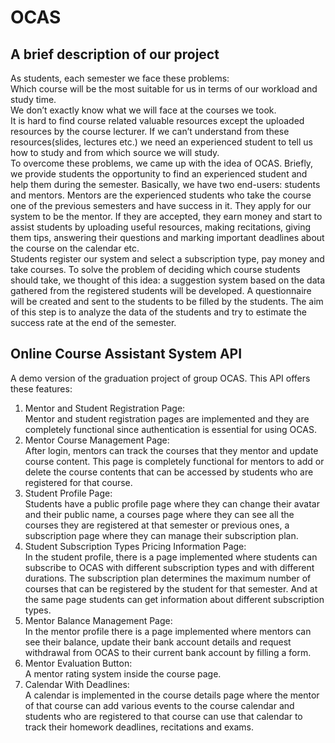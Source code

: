# OCAS
## A brief description of our project  
As students, each semester we face these problems:  
Which course will be the most suitable for us in terms of our workload and study time.  
We don’t exactly know what we will face at the courses we took.  
It is hard to find course related valuable resources except the uploaded resources by the course lecturer. If we can’t understand from these resources(slides, lectures etc.) we need an experienced student to tell us how to study and from which source we will study.  
To overcome these problems, we came up with the idea of OCAS. Briefly, we provide students the opportunity to find an experienced student and help them during the semester. Basically, we have two end-users: students and mentors. Mentors are the experienced students who take the course one of the previous semesters and have success in it. They apply for our system to be the mentor. If they are accepted, they earn money and start to assist students by uploading useful resources, making recitations, giving them tips, answering their questions and marking important deadlines about the course on the calendar etc.  
Students register our system and select a subscription type, pay money and take courses. To solve the problem of deciding which course students should take, we thought of this idea:  a suggestion system based on the data gathered from the registered students will be developed. A questionnaire will be created and sent to the students to be filled by the students. The aim of this step is to analyze the data of the students and try to estimate the success rate at the end of the semester.  

## Online Course Assistant System API  
A demo version of the graduation project of group OCAS. This API offers these features:  
1. Mentor and Student Registration Page:  
Mentor and student registration pages are implemented and they are completely functional since authentication is essential for using OCAS.   
2. Mentor Course Management Page:  
After login, mentors can track the courses that they mentor and update course content. This page is completely functional for mentors to add or delete the course contents that can be accessed by students who are registered for that course.  
3. Student Profile Page:  
	Students have a public profile page where they can change their avatar and their public name, a courses page where they can see all the courses they are registered at that semester or previous ones, a subscription page where they can manage their subscription plan.  
4. Student Subscription Types Pricing Information Page:  
	In the student profile, there is a page implemented where students can subscribe to OCAS with different subscription types and with different durations. The subscription plan determines the maximum number of courses that can be registered by the student for that semester. And at the same page students can get information about different subscription types.  
5. Mentor Balance Management Page:  
	In the mentor profile there is a page implemented where mentors can see their balance, update their bank account details and request withdrawal from OCAS to their current bank account by filling a form.  
6. Mentor Evaluation Button:  
	A mentor rating system inside the course page.  
7. Calendar With Deadlines:  
	A calendar is implemented in the course details page where the mentor of that course can add various events to the course calendar and students who are registered to that course can use that calendar to track their homework deadlines, recitations and exams.  
